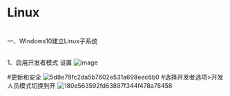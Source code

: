 # Linux
#
一、Windows10建立Linux子系统
##
1、启用开发者模式
设置
![image](https://user-images.githubusercontent.com/48665991/126938547-fc695405-296d-404c-a508-5a5ebfddc436.png)

#更新和安全
![5d8e78fc2da5b7602e531a698eec6b0](https://user-images.githubusercontent.com/48665991/126922010-5330889a-89fc-44d6-85e6-82b6b3968962.png)
#选择开发者选项>开发人员模式切换到开
![180e563592fd63897f344f478a78458](https://user-images.githubusercontent.com/48665991/126922251-e69ca9bd-be76-42d8-8b27-e23982a38ebc.png)

